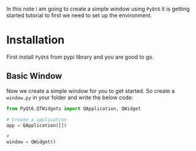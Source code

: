 In this note i am going to create a simple window using `PyQt6` it is getting started tutorial to first we need to set up the environment.
# Installation
First install `PyQt6` from pypi library and you are good to go.
## Basic Window
Now we create a simple window for you to get started. So create a `window.py` in your folder and write the below code:
```python
from PyQt6.QTWidgets import QApplication, QWidget

# Create a application
app = QApplication([])

#
window = QWidget()

```
